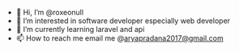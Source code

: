 - 👋 Hi, I’m @roxeonull
- 👀 I’m interested in software developer especially web developer
- 🌱 I’m currently learning laravel and api
- 📫 How to reach me email me @aryapradana2017@gmail.com

<!---
roxeonull/roxeonull is a ✨ special ✨ repository because its `README.md` (this file) appears on your GitHub profile.
You can click the Preview link to take a look at your changes.
--->
